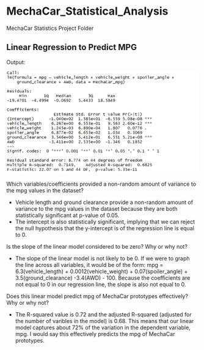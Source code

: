 # MechaCar_Statistical_Analysis
MechaCar Statistics Project Folder
## Linear Regression to Predict MPG
Output:

![Regression Output](https://github.com/SethBoswell/MechaCar_Statistical_Analysis/blob/main/Images/Regression%20Output.png)

Which variables/coefficients provided a non-random amount of variance to the mpg values in the dataset?
* Vehicle length and ground clearance provide a non-random amount of variance to the mpg values in the dataset because they are both statistically significant at p-value of 0.05.
* The intercept is also statistically significant, implying that we can reject the null hypothesis that the y-intercept is of the regression line is equal to 0.

Is the slope of the linear model considered to be zero? Why or why not?
* The slope of the linear model is not likely to be 0. If we were to graph the line across all variables, it would be of the form: mpg = 6.3(vehicle_length) + 0.0012(vehicle_weight) + 0.07(spoiler_angle) + 3.5(ground_clearance) -3.4(AWD) - 100. Because the coefficients are not equal to 0 in our regression line, the slope is also not equal to 0.

Does this linear model predict mpg of MechaCar prototypes effectively? Why or why not?
* The R-squared value is 0.72 and the adjusted R-squared (adjusted for the number of varibles in the model) is 0.68. This means that our linear model captures about 72% of the variation in the dependent variable, mpg. I would say this effectively predicts the mpg of MechaCar prototypes. 
